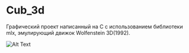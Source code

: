 # Cub_3d
Графический проект написанный на C с использованием библиотеки mlx, эмулирующий движок Wolfenstein 3D(1992).



![Alt Text](https://media.giphy.com/media/clfiJdNAO6W9aNCwrm/giphy.gif)
